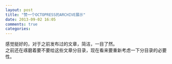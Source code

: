```yaml
---
layout: post
title: "赞一个OCTOPRESS的ARCHIVE展示"
date: 2013-09-02 16:05
comments: true
categories: 
---
```

感觉挺好的，对于之前发布过的文章，简洁，一目了然。  
之前还在琢磨着要不要给这些文章分目录，现在看来要重新考虑一下分目录的必要性。  
